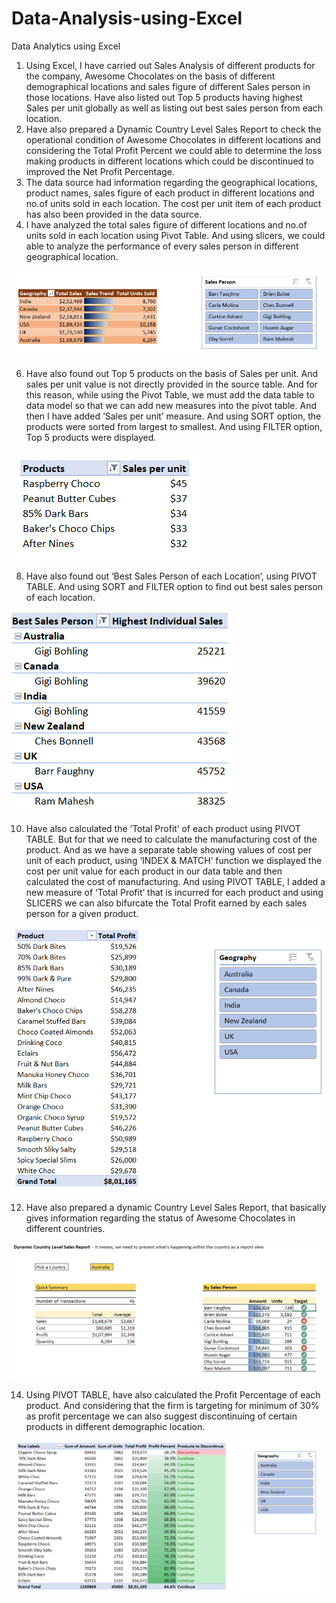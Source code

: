 # Data-Analysis-using-Excel
Data Analytics using Excel
1.	Using Excel, I have carried out Sales Analysis of different products for the company, Awesome Chocolates on the basis of different demographical locations and sales figure of different Sales person in those locations. Have also listed out Top 5 products having highest Sales per unit globally as well as listing out best sales person from each location. 
2.	Have also prepared a Dynamic Country Level Sales Report to check the operational condition of Awesome Chocolates in different locations and considering the Total Profit Percent we could able to determine the loss making products in different locations which could be discontinued to improved the Net Profit Percentage.
3.	The data source had information regarding the geographical locations, product names, sales figure of each product in different locations and no.of units sold in each location. The cost per unit item of each product has also been provided in the data source.
4.	I have analyzed the total sales figure of different locations and no.of units sold in each location using Pivot Table. And using slicers, we could able to analyze the performance of every sales person in different geographical location.

![image](https://github.com/Munu0192/Data-Analysis-using-Excel/blob/451c7d4deb0a84f7951b5b10ae2ab3b1ceba10ba/Sales%20Analysis%20(Pivot%20Table).PNG)

6.	 Have also found out Top 5 products on the basis of Sales per unit. And sales per unit value is not directly provided in the source table. And for this reason, while using the Pivot Table, we must add the data table to data model so that we can add new measures into the pivot table. And then I have added ‘Sales per unit’ measure. And using SORT option, the products were sorted from largest to smallest. And using FILTER option, Top 5 products were displayed.

![image](https://github.com/Munu0192/Data-Analysis-using-Excel/blob/451c7d4deb0a84f7951b5b10ae2ab3b1ceba10ba/Top%205%20Products.PNG)

8.	Have also found out ‘Best Sales Person of each Location’, using PIVOT TABLE. And using SORT and FILTER option to find out best sales person of each location.

![image](https://github.com/Munu0192/Data-Analysis-using-Excel/blob/451c7d4deb0a84f7951b5b10ae2ab3b1ceba10ba/Best%20Sales%20Person.PNG)

10.	Have also calculated the ‘Total Profit’ of each product using PIVOT TABLE. But for that we need to calculate the manufacturing cost of the product. And as we have a separate table showing values of cost per unit of each product, using ‘INDEX & MATCH’ function we displayed the cost per unit value for each product in our data table and then calculated the cost of manufacturing. And using PIVOT TABLE, I added a new measure of ‘Total Profit’ that is incurred for each product and using SLICERS we can also bifurcate the Total Profit earned by each sales person for a given product.

![image](https://github.com/Munu0192/Data-Analysis-using-Excel/blob/451c7d4deb0a84f7951b5b10ae2ab3b1ceba10ba/Profit%20by%20Product.PNG)

12.	Have also prepared a dynamic Country Level Sales Report, that basically gives information regarding the status of Awesome Chocolates in different countries.

![image](https://github.com/Munu0192/Data-Analysis-using-Excel/blob/451c7d4deb0a84f7951b5b10ae2ab3b1ceba10ba/Dynamic%20Sales%20Report.PNG)

14.	Using PIVOT TABLE, have also calculated the Profit Percentage of each product. And considering that the firm is targeting for minimum of 30% as profit percentage we can also suggest discontinuing of certain products in different demographic location.

![image](https://github.com/Munu0192/Data-Analysis-using-Excel/blob/451c7d4deb0a84f7951b5b10ae2ab3b1ceba10ba/Products%20to%20Discontinue.PNG)
